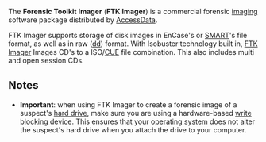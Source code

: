 The **Forensic Toolkit Imager** (**FTK Imager**) is a commercial
forensic [imaging](imaging "wikilink") software package distributed by
[AccessData](AccessData "wikilink").

FTK Imager supports storage of disk images in EnCase's or
[SMART](SMART "wikilink")'s file format, as well as in raw
([dd](dd "wikilink")) format. With Isobuster technology built in, [FTK
Imager](FTK_Imager "wikilink") Images CD's to a
ISO/[CUE](CUE_Sheet_format "wikilink") file combination. This also
includes multi and open session CDs.

## Notes

- **Important**: when using FTK Imager to create a forensic image of a
  suspect's [hard drive](hard_drive "wikilink"), make sure you are using
  a hardware-based [write blocking device](Write_Blockers "wikilink").
  This ensures that your [operating system](operating_system "wikilink")
  does not alter the suspect's hard drive when you attach the drive to
  your computer.